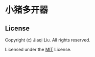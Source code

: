 # 小猪多开器

## License

Copyright (c) Jiaqi Liu. All rights reserved.

Licensed under the [MIT](https://github.com/JasonStein/DNProcessKiller/blob/master/LICENSE) License.
